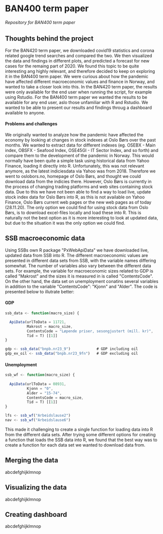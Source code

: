 # BAN400 term paper
###### Repository for BAN400 term paper 

## Thoughts behind the project
For the BAN420 term paper, we downloaded covid19 statistics and corona related google trend searches and compared the two. We then visualized the data and findings in different plots, and predicted a forecast for new cases for the remaing part of 2020. We found this topic to be quite interesting ang highly relevant, and therefore decided to keep on exploring it in the BAN400 term paper. We were curious about how the pandemic have affected different macroeconomic values and finance in Norway, and wanted to take a closer look into this. In the BAN420 term paper, the results were only available for the end user when running the script, for example using Rstudio. For the BAN400 term paper we wanted the results to be available for any end user, aslo those unfamiliar with R and Rstudio. We wanted to be able to present our results and findings throug a dashboard available to anyone. 

#### Problems and challenges
We originally wanted to analyze how the pandemic have affected the economy by looking at changes in stock indexes at Oslo Børs over the past months. We wanted to extract data for different indexes (eg. OSEBX - Main index, OBSFX - Seafood Index, OSE45GI - IT Sector Index, and so forth) and compare them to the development of the pandemic in Norway. This would normally have been quite a simple task using historical data from Yahoo Finance, loading it directly into R. Unfortunately, this was not relevant anymore, as the latest indiciesdata via Yahoo was from 2018. Therefore we went to oslobors.no, homepage of Oslo Børs, and thought we could download data from the indicies there. 
However, Oslo Børs is currently in the process of changing trading platforms and web sites containing stock data. Due to this we have not been able to find a way to load live, update stock index data for Oslo Børs into R, as this is not available on Yahoo Finance, Oslo Børs current web pages or the new web pages as of today (28.11.20). The only option we could find for using stock data from Oslo Børs, is to download excel-files locally and load these into R. This is naturally not the best option as it is more interesting to look at updated data, but due to the situation it was the only option we could find. 

## SSB macroeconomic data
Using SSBs own R package "PxWebApiData" we have downloaded live, updated data from SSB into R. The different macroeconomic values are presented in different data sets from SSB, with the variable names differing somewhat. The number of variables also vary between the different data sets. For example, the variable for macroeconomic sizes related to GDP is called "Makrost" and the sizes it is measured in is called "ContentsCode". On the other hand, the data set on unemployment conatins several variables in addition to the variable "ContentsCode": "Kjonn" and "Alder". The code is presented below to illutrate better: 

#### GDP
```javascript
ssb_data <- function(macro_size) {

  ApiData(urlToData = 11721,
          Makrost = macro_size,
          ContentsCode = "Løpende priser, sesongjustert (mill. kr)",
          Tid = T) [[1]]
}

gdp <- ssb_data("bnpb.nr23_9")            # GDP including oil
gdp_ex_oil <- ssb_data("bnpb.nr23_9fn")   # GDP excluding oil
```
#### Unemployment
```javascript
ssb_wf <- function(macro_size) {
  
  ApiData(urlToData = 08931,
          Kjonn = "0",
          Alder = "15-74",
          ContentsCode = macro_size,
          Tid = T) [[1]] 
}

lfs <- ssb_wf("Arbeidslause2")
nav <- ssb_wf("Arbeidslause6")
```

This made it challenging to create a single function for loading data into R from the different data sets. After trying some different options for creating a function that loads the SSB data into R, we found that the best way was to create a function for each data set we wanted to download data from. 

## Merging the data
abcdefghijklmnop

## Visualizing the data
abcdefghijklmnop

## Creating dashboard
abcdefghijklmnop
